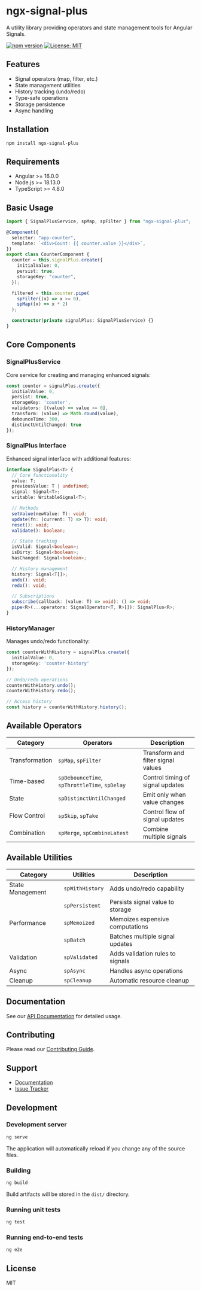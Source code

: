 # ngx-signal-plus

A utility library providing operators and state management tools for Angular Signals.

[![npm version](https://img.shields.io/badge/npm-1.0.1-blue.svg)](https://www.npmjs.com/package/ngx-signal-plus)
[![License: MIT](https://img.shields.io/badge/License-MIT-yellow.svg)](https://opensource.org/licenses/MIT)

## Features

- Signal operators (map, filter, etc.)
- State management utilities
- History tracking (undo/redo)
- Type-safe operations
- Storage persistence
- Async handling

## Installation

```bash
npm install ngx-signal-plus
```

## Requirements

- Angular >= 16.0.0
- Node.js >= 18.13.0
- TypeScript >= 4.8.0

## Basic Usage

```typescript
import { SignalPlusService, spMap, spFilter } from "ngx-signal-plus";

@Component({
  selector: "app-counter",
  template: `<div>Count: {{ counter.value }}</div>`,
})
export class CounterComponent {
  counter = this.signalPlus.create({
    initialValue: 0,
    persist: true,
    storageKey: "counter",
  });

  filtered = this.counter.pipe(
    spFilter((x) => x >= 0),
    spMap((x) => x * 2)
  );

  constructor(private signalPlus: SignalPlusService) {}
}
```

## Core Components

### SignalPlusService

Core service for creating and managing enhanced signals:

```typescript
const counter = signalPlus.create({
  initialValue: 0,
  persist: true,
  storageKey: 'counter',
  validators: [(value) => value >= 0],
  transform: (value) => Math.round(value),
  debounceTime: 300,
  distinctUntilChanged: true
});
```

### SignalPlus Interface

Enhanced signal interface with additional features:

```typescript
interface SignalPlus<T> {
  // Core functionality
  value: T;
  previousValue: T | undefined;
  signal: Signal<T>;
  writable: WritableSignal<T>;

  // Methods
  setValue(newValue: T): void;
  update(fn: (current: T) => T): void;
  reset(): void;
  validate(): boolean;

  // State tracking
  isValid: Signal<boolean>;
  isDirty: Signal<boolean>;
  hasChanged: Signal<boolean>;

  // History management
  history: Signal<T[]>;
  undo(): void;
  redo(): void;

  // Subscriptions
  subscribe(callback: (value: T) => void): () => void;
  pipe<R>(...operators: SignalOperator<T, R>[]): SignalPlus<R>;
}
```

### HistoryManager

Manages undo/redo functionality:

```typescript
const counterWithHistory = signalPlus.create({
  initialValue: 0,
  storageKey: 'counter-history'
});

// Undo/redo operations
counterWithHistory.undo();
counterWithHistory.redo();

// Access history
const history = counterWithHistory.history();
```

## Available Operators

| Category       | Operators                                           | Description                                    |
| -------------- | -------------------------------------------------- | ---------------------------------------------- |
| Transformation | `spMap`, `spFilter`                                 | Transform and filter signal values             |
| Time-based     | `spDebounceTime`, `spThrottleTime`, `spDelay`      | Control timing of signal updates               |
| State          | `spDistinctUntilChanged`                           | Emit only when value changes                   |
| Flow Control   | `spSkip`, `spTake`                                 | Control flow of signal updates                 |
| Combination    | `spMerge`, `spCombineLatest`                       | Combine multiple signals                       |

## Available Utilities

| Category         | Utilities                                          | Description                                    |
| ---------------- | ------------------------------------------------- | ---------------------------------------------- |
| State Management | `spWithHistory`                                    | Adds undo/redo capability                      |
|                  | `spPersistent`                                     | Persists signal value to storage               |
| Performance      | `spMemoized`                                       | Memoizes expensive computations                |
|                  | `spBatch`                                          | Batches multiple signal updates                |
| Validation      | `spValidated`                                      | Adds validation rules to signals               |
| Async           | `spAsync`                                          | Handles async operations                        |
| Cleanup         | `spCleanup`                                        | Automatic resource cleanup                      |

## Documentation

See our [API Documentation](https://github.com/milad-hub/ngx-signal-plus/blob/main/projects/signal-plus/docs/API.md) for detailed usage.

## Contributing

Please read our [Contributing Guide](https://github.com/milad-hub/ngx-signal-plus/blob/main/projects/signal-plus/CONTRIBUTING.md).

## Support

- [Documentation](https://github.com/milad-hub/ngx-signal-plus/blob/main/projects/signal-plus/docs/API.md)
- [Issue Tracker](https://github.com/milad-hub/ngx-signal-plus/issues)

## Development

### Development server

```bash
ng serve
```

The application will automatically reload if you change any of the source files.

### Building

```bash
ng build
```

Build artifacts will be stored in the `dist/` directory.

### Running unit tests

```bash
ng test
```

### Running end-to-end tests

```bash
ng e2e
```

## License

MIT
